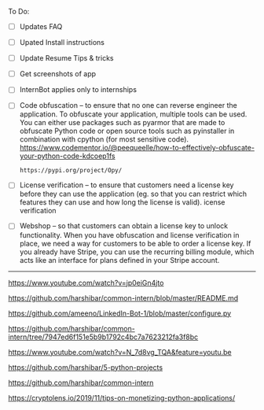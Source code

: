 To Do:

- [ ] Updates FAQ

- [ ] Upated Install instructions

- [ ] Update Resume Tips & tricks

- [ ] Get screenshots of app 

- [ ] InternBot applies only to internships

- [ ] Code obfuscation – to ensure that no one can reverse engineer the application.
      To obfuscate your application, multiple tools can be used. 
      You can either use packages such as pyarmor that are made to obfuscate Python code or open source tools such as pyinstaller in combination with cpython (for most       sensitive code).  
      https://www.codementor.io/@peequeelle/how-to-effectively-obfuscate-your-python-code-kdcoep1fs


      https://pypi.org/project/Opy/


- [ ] License verification – to ensure that customers need a license key before they can use the application 
      (eg. so that you can restrict which features they can use and how long the license is valid).
      icense verification

- [ ] Webshop – so that customers can obtain a license key to unlock functionality. When you have obfuscation and license verification in place, we need a way for customers to be able to order a license key. If you already have Stripe, you can use the recurring billing module, which acts like an interface for plans defined in your Stripe account. 
-----
https://www.youtube.com/watch?v=jp0eiGn4jto

https://github.com/harshibar/common-intern/blob/master/README.md

https://github.com/ameeno/LinkedIn-Bot-1/blob/master/configure.py

https://github.com/harshibar/common-intern/tree/7947ed6f151e5b9b1792c4bc7a7623212fa3f8bc

https://www.youtube.com/watch?v=N_7d8vg_TQA&feature=youtu.be

https://github.com/harshibar/5-python-projects

https://github.com/harshibar/common-intern

https://cryptolens.io/2019/11/tips-on-monetizing-python-applications/

